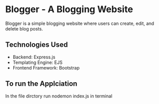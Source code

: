 # Blogger - A Blogging Website

Blogger is a simple blogging website where users can create, edit, and delete blog posts.

## Technologies Used

- Backend: Express.js
- Templating Engine: EJS
- Frontend Framework: Bootstrap

## To run the Applciation 
   In the file dirctory run nodemon index.js in terminal

